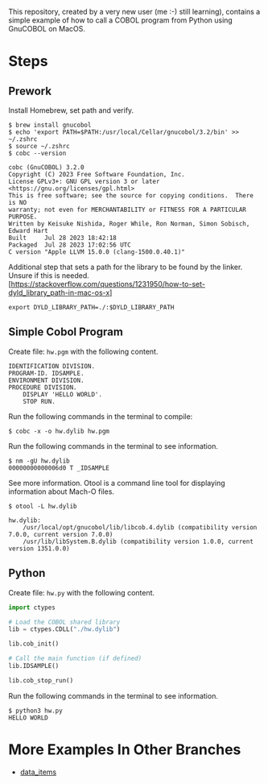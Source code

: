 This repository, created by a very new user (me :-) still learning), contains a simple example of how to call a COBOL program from Python using GnuCOBOL on MacOS.

# Steps
## Prework

Install Homebrew, set path and verify.

```
$ brew install gnucobol
$ echo 'export PATH=$PATH:/usr/local/Cellar/gnucobol/3.2/bin' >> ~/.zshrc
$ source ~/.zshrc
$ cobc --version

cobc (GnuCOBOL) 3.2.0
Copyright (C) 2023 Free Software Foundation, Inc.
License GPLv3+: GNU GPL version 3 or later <https://gnu.org/licenses/gpl.html>
This is free software; see the source for copying conditions.  There is NO
warranty; not even for MERCHANTABILITY or FITNESS FOR A PARTICULAR PURPOSE.
Written by Keisuke Nishida, Roger While, Ron Norman, Simon Sobisch, Edward Hart
Built     Jul 28 2023 18:42:18
Packaged  Jul 28 2023 17:02:56 UTC
C version "Apple LLVM 15.0.0 (clang-1500.0.40.1)" 
```

Additional step that sets a path for the library to be found by the linker. Unsure if this is needed. 
[https://stackoverflow.com/questions/1231950/how-to-set-dyld_library_path-in-mac-os-x]

```
export DYLD_LIBRARY_PATH=./:$DYLD_LIBRARY_PATH
```

## Simple Cobol Program

Create file: `hw.pgm` with the following content.

```
IDENTIFICATION DIVISION.
PROGRAM-ID. IDSAMPLE.
ENVIRONMENT DIVISION.
PROCEDURE DIVISION.
    DISPLAY 'HELLO WORLD'.
    STOP RUN.
```

Run the following commands in the terminal to compile:

```
$ cobc -x -o hw.dylib hw.pgm
```

Run the following commands in the terminal to see information.

```
$ nm -gU hw.dylib
00000000000006d0 T _IDSAMPLE
```

See more information. Otool is a command line tool for displaying information about Mach-O files.

```
$ otool -L hw.dylib

hw.dylib:
	/usr/local/opt/gnucobol/lib/libcob.4.dylib (compatibility version 7.0.0, current version 7.0.0)
	/usr/lib/libSystem.B.dylib (compatibility version 1.0.0, current version 1351.0.0)

```

## Python

Create file: `hw.py` with the following content.

```python
import ctypes

# Load the COBOL shared library
lib = ctypes.CDLL("./hw.dylib")

lib.cob_init()

# Call the main function (if defined)
lib.IDSAMPLE()

lib.cob_stop_run()
```

Run the following commands in the terminal to see information.

```
$ python3 hw.py
HELLO WORLD
```

# More Examples In Other Branches
- [data_items](https://github.com/ericstiles/cobol_basics/tree/data_items)